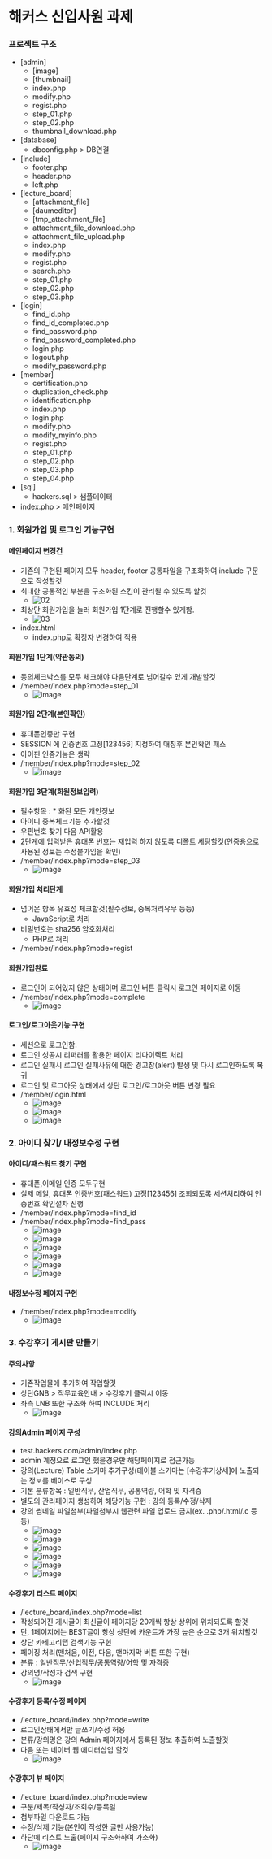 # 해커스 신입사원 과제

### 프로젝트 구조

* [admin]
  + [image]
  + [thumbnail]
  + index.php
  + modify.php
  + regist.php
  + step_01.php
  + step_02.php
  + thumbnail_download.php
* [database]
  + dbconfig.php > DB연결
* [include]
  + footer.php
  + header.php
  + left.php
* [lecture_board]
  + [attachment_file]
  + [daumeditor]
  + [tmp_attachment_file]
  + attachment_file_download.php
  + attachment_file_upload.php
  + index.php
  + modify.php
  + regist.php
  + search.php
  + step_01.php
  + step_02.php
  + step_03.php
* [login]
  + find_id.php
  + find_id_completed.php
  + find_password.php
  + find_password_completed.php
  + login.php
  + logout.php
  + modify_password.php
* [member]
  + certification.php
  + duplication_check.php
  + identification.php
  + index.php
  + login.php
  + modify.php
  + modify_myinfo.php
  + regist.php
  + step_01.php
  + step_02.php
  + step_03.php
  + step_04.php
* [sql]
  + hackers.sql > 샘플데이터
* index.php > 메인페이지

### 1. 회원가입 및 로그인 기능구현

#### 메인페이지 변경건

* 기존의 구현된 페이지 모두 header, footer 공통파일을 구조화하여 include 구문으로 작성할것
* 최대한 공통적인 부분을 구조화된 스킨이 관리될 수 있도록 할것
  + ![02](https://user-images.githubusercontent.com/67634983/108848560-79d78600-7624-11eb-9fc7-bfcdfd465826.png)
* 최상단 회원가입을 눌러 회원가입 1단계로 진행할수 있게함.
  + ![03](https://user-images.githubusercontent.com/67634983/108849264-506b2a00-7625-11eb-946a-1155b7c68c3a.png)
* index.html
  + index.php로 확장자 변경하여 적용

#### 회원가입 1단계(약관동의)

* 동의체크박스를 모두 체크해야 다음단계로 넘어갈수 있게 개발할것
* /member/index.php?mode=step_01
  + ![image](https://user-images.githubusercontent.com/67634983/108849746-dedfab80-7625-11eb-9843-bacb8db336b8.png)

#### 회원가입 2단계(본인확인)

* 휴대폰인증만 구현
* SESSION 에 인증번호 고정[123456] 지정하여 매칭후 본인확인 패스
* 아이핀 인증기능은 생략
* /member/index.php?mode=step_02
  + ![image](https://user-images.githubusercontent.com/67634983/108850167-61686b00-7626-11eb-9d4c-05f203d3a678.png)

#### 회원가입 3단계(회원정보입력)

* 필수항목 : * 화된 모든 개인정보
* 아이디  중복체크기능 추가할것
* 우편번호 찾기 다음 API활용
* 2단계에 입력받은 휴대폰 번호는 재입력 하지 않도록 디폴트 세팅할것(인증용으로 사용된 정보는 수정불가임을 확인)
* /member/index.php?mode=step_03
  + ![image](https://user-images.githubusercontent.com/67634983/108851329-a5a83b00-7627-11eb-8c06-7e4aab02b681.png)

#### 회원가입 처리단계

* 넘어온 항목 유효성 체크할것(필수정보, 중복처리유무 등등)
  + JavaScript로 처리
* 비밀번호는 sha256 암호화처리
  + PHP로 처리
* /member/index.php?mode=regist

#### 회원가입완료

* 로그인이 되어있지 않은 상태이며 로그인 버튼 클릭시 로그인 페이지로 이동
* /member/index.php?mode=complete
  + ![image](https://user-images.githubusercontent.com/67634983/108851984-61696a80-7628-11eb-8ccf-d21f4b221dcd.png)

#### 로그인/로그아웃기능 구현

* 세션으로 로그인함.
* 로그인 성공시 리퍼러를 활용한 페이지 리다이렉트 처리
* 로그인 실패시 로그인 실패사유에 대한 경고창(alert) 발생 및 다시 로그인하도록 복귀
* 로그인 및 로그아웃 상태에서 상단 로그인/로그아웃 버튼 변경 필요
* /member/login.html
  + ![image](https://user-images.githubusercontent.com/67634983/108852338-d63ca480-7628-11eb-9b50-7d21b849bc4d.png)
  + ![image](https://user-images.githubusercontent.com/67634983/108852393-e6ed1a80-7628-11eb-91d7-38bb44536fe9.png)
  + ![image](https://user-images.githubusercontent.com/67634983/108853132-b5c11a00-7629-11eb-875a-355c9d7e71f5.png)

### 2. 아이디 찾기/ 내정보수정 구현

#### 아이디/패스워드 찾기 구현

* 휴대폰,이메일 인증 모두구현
* 실제 메일, 휴대폰 인증번호(패스워드) 고정[123456] 조회되도록 세션처리하여 인증번호 확인절차 진행
* /member/index.php?mode=find_id
* /member/index.php?mode=find_pass
  + ![image](https://user-images.githubusercontent.com/67634983/108853380-00db2d00-762a-11eb-92dd-e27e90943e93.png)
  + ![image](https://user-images.githubusercontent.com/67634983/108854064-c8881e80-762a-11eb-8d76-11ee02425358.png)
  + ![image](https://user-images.githubusercontent.com/67634983/108854131-d9389480-762a-11eb-9ac5-b549fa0f18d5.png)
  + ![image](https://user-images.githubusercontent.com/67634983/108854248-01c08e80-762b-11eb-804d-d99d33baea85.png)
  + ![image](https://user-images.githubusercontent.com/67634983/108855465-64665a00-762c-11eb-84ed-bdd841ac11c7.png)
  + ![image](https://user-images.githubusercontent.com/67634983/108855872-c7f08780-762c-11eb-8b2d-e6e4c4d76bae.png)

#### 내정보수정 페이지 구현

* /member/index.php?mode=modify
  + ![image](https://user-images.githubusercontent.com/67634983/108856029-f8382600-762c-11eb-83d3-40f4d72d5cc7.png)

### 3. 수강후기 게시판 만들기

#### 주의사항

* 기존작업물에 추가하여 작업할것
* 상단GNB > 직무교육안내 > 수강후기 클릭시 이동
* 좌측 LNB 또한 구조화 하여 INCLUDE 처리
  + ![image](https://user-images.githubusercontent.com/67634983/108861966-23257880-7633-11eb-80aa-30689c19bc56.png)

#### 강의Admin 페이지 구성

* test.hackers.com/admin/index.php
* admin 계정으로 로그인 했을경우만 해당페이지로 접근가능
* 강의(Lecture) Table 스키마 추가구성(테이블 스키마는 [수강후기상세]에 노출되는 정보를 베이스로 구성
* 기본 분류항목 : 일반직무, 산업직무, 공통역량, 어학 및 자격증
* 별도의 관리페이지 생성하여 해당기능 구현 : 강의 등록/수정/삭제 
* 강의 썸네일 파일첨부(파일첨부시 웹관련 파일 업로드 금지(ex. .php/.html/.c 등등)
  + ![image](https://user-images.githubusercontent.com/67634983/108853132-b5c11a00-7629-11eb-875a-355c9d7e71f5.png)
  + ![image](https://user-images.githubusercontent.com/67634983/108856847-d1c6ba80-762d-11eb-8616-50a51e8eefcc.png)
  + ![image](https://user-images.githubusercontent.com/67634983/108857324-51ed2000-762e-11eb-94e3-36fe36cf1a23.png)
  + ![image](https://user-images.githubusercontent.com/67634983/108858120-29195a80-762f-11eb-8e37-823423d11bdb.png)
  + ![image](https://user-images.githubusercontent.com/67634983/108858314-5c5be980-762f-11eb-9fb3-ece6dea1fec6.png)
  + ![image](https://user-images.githubusercontent.com/67634983/108858441-7f869900-762f-11eb-96f6-9f1febce67d7.png)

#### 수강후기 리스트 페이지

* /lecture_board/index.php?mode=list
* 작성되어진 게시글이 최신글이 페이지당 20개씩 항상 상위에 위치되도록 할것
* 단, 1페이지에는 BEST글이 항상 상단에 카운트가 가장 높은 순으로 3개 위치할것
* 상단 카테고리탭 검색기능 구현
* 페이징 처리(맨처음, 이전, 다음, 맨마지막 버튼 또한 구현)
* 분류 : 일반직무/산업직무/공통역량/어학 및 자격증
* 강의명/작성자 검색 구현
  + ![image](https://user-images.githubusercontent.com/67634983/108862537-ac3caf80-7633-11eb-8852-3df44dd38c9b.png)

#### 수강후기 등록/수정 페이지

* /lecture_board/index.php?mode=write
* 로그인상태에서만 글쓰기/수정 허용
* 분류/강의명은 강의 Admin 페이지에서 등록된 정보 추출하여 노출할것
* 다음 또는 네이버 웹 에디터삽입 할것
  + ![image](https://user-images.githubusercontent.com/67634983/108863333-72b87400-7634-11eb-9a26-cccdb35a18e6.png)

#### 수강후기 뷰 페이지

* /lecture_board/index.php?mode=view
* 구분/제목/작성자/조회수/등록일
* 첨부파일 다운로드 가능
* 수정/삭제 기능(본인이 작성한 글만 사용가능)
* 하단에 리스트 노출(페이지 구조화하여 가소화)
  + ![image](https://user-images.githubusercontent.com/67634983/108863811-f1151600-7634-11eb-92c1-17467a80c977.png)
